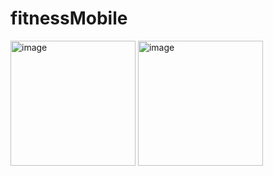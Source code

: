 # fitnessMobile
<p float="left">
  <img width="200" alt="image" src="https://github.com/user-attachments/assets/718421f5-329f-4dcf-a7ac-549ec3fcfd24" /> 
  <img width="200" alt="image" src="https://github.com/user-attachments/assets/df67e3d8-47df-45cc-8a96-f47a2c3ef852" />
</p>


